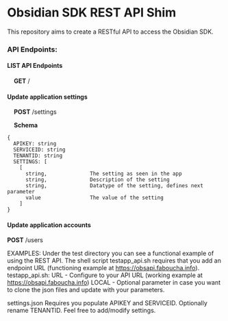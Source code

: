 # Obsidian SDK REST API Shim
This repository aims to create a RESTful API to access the Obsidian SDK. 

### API Endpoints:
#### LIST API Endpoints
&nbsp;&nbsp;&nbsp;&nbsp;**GET** /
#### Update application settings
&nbsp;&nbsp;&nbsp;&nbsp;**POST** /settings

&nbsp;&nbsp;&nbsp;&nbsp;**Schema**  
  
    {  
      APIKEY: string  
      SERVICEID: string  
      TENANTID: string  
      SETTINGS: [  
        [  
          string,              The setting as seen in the app  
          string,              Description of the setting  
          string,              Datatype of the setting, defines next parameter  
          value                The value of the setting  
        ]  
    }  

        
#### Update application accounts
  **POST** /users


EXAMPLES:
Under the test directory you can see a functional example of using the REST API.
The shell script testapp_api.sh requires that you add an endpoint URL (functioning example at https://obsapi.faboucha.info). 
testapp_api.sh:
   URL - Configure to your API URL (working example at https://obsapi.faboucha.info)
   LOCAL - Optional parameter in case you want to clone the json files and update with your parameters.

settings.json
  Requires you populate APIKEY and SERVICEID. Optionally rename TENANTID.
  Feel free to add/modify settings.
